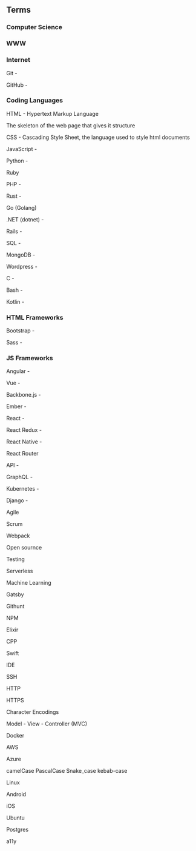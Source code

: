 ## Terms

### Computer Science

### WWW

### Internet

Git - 

GitHub - 

### Coding Languages

HTML - Hypertext Markup Language

The skeleton of the web page that gives it structure

CSS - Cascading Style Sheet, the language used to style html documents

JavaScript - 


Python - 

Ruby

PHP - 

Rust - 

Go (Golang)

.NET (dotnet) - 

Rails - 

SQL - 

MongoDB - 

Wordpress - 

C - 

Bash - 

Kotlin - 

### HTML Frameworks

Bootstrap - 

Sass - 

### JS Frameworks

Angular - 

Vue - 

Backbone.js - 

Ember - 

React -

React Redux - 

React Native - 

React Router 

API - 

GraphQL - 

Kubernetes - 

Django - 

Agile

Scrum

Webpack

Open sournce

Testing

Serverless

Machine Learning

Gatsby

Githunt

NPM

Elixir

CPP

Swift

IDE

SSH

HTTP

HTTPS

Character Encodings

Model - View - Controller (MVC)

Docker

AWS

Azure

camelCase
PascalCase
Snake_case
kebab-case

Linux

Android

iOS

Ubuntu

Postgres

a11y

